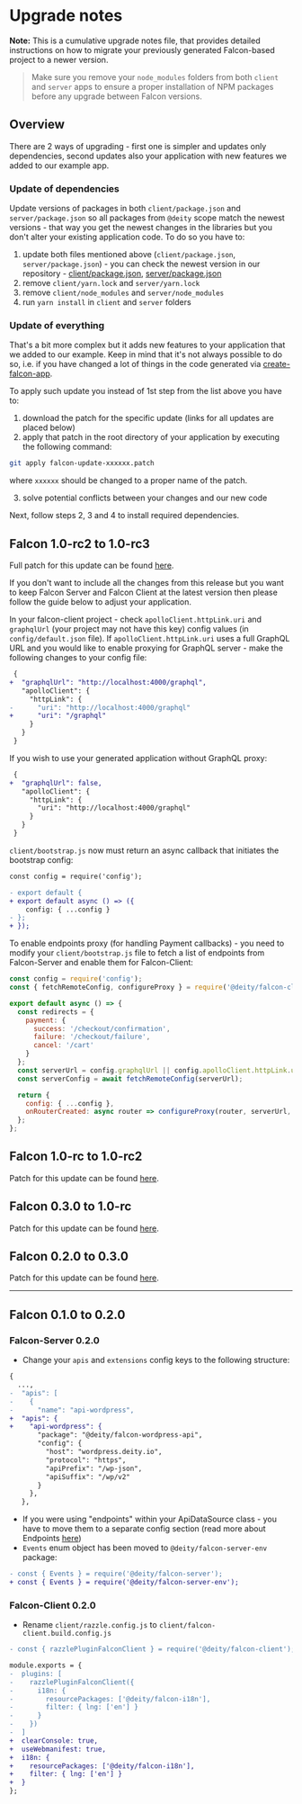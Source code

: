 # Upgrade notes

**Note:** This is a cumulative upgrade notes file, that provides detailed instructions
on how to migrate your previously generated Falcon-based project to a newer version.

> Make sure you remove your `node_modules` folders from both `client` and `server` apps
> to ensure a proper installation of NPM packages before any upgrade between Falcon versions.

## Overview

There are 2 ways of upgrading - first one is simpler and updates only dependencies, second updates also your application with new features we added to our example app.

### Update of dependencies

Update versions of packages in both `client/package.json` and `server/package.json` so all packages from `@deity` scope match the newest versions - that way you get the newest changes in the libraries but you don't alter your existing application code. To do so you have to:

1. update both files mentioned above (`client/package.json`, `server/package.json`) - you can check the newest version in our repository - [client/package.json](https://github.com/deity-io/falcon/blob/master/examples/shop-with-blog/client/package.json), [server/package.json](https://github.com/deity-io/falcon/blob/master/examples/shop-with-blog/server/package.json)
2. remove `client/yarn.lock` and `server/yarn.lock`
3. remove `client/node_modules` and `server/node_modules`
4. run `yarn install` in `client` and `server` folders

### Update of everything

That's a bit more complex but it adds new features to your application that we added to our example. Keep in mind that it's not always possible to do so, i.e. if you have changed a lot of things in the code generated via [create-falcon-app](https://www.npmjs.com/package/create-falcon-app).

To apply such update you instead of 1st step from the list above you have to:

1. download the patch for the specific update (links for all updates are placed below)
2. apply that patch in the root directory of your application by executing the following command:

```bash
git apply falcon-update-xxxxxx.patch
```

where `xxxxxx` should be changed to a proper name of the patch.

3. solve potential conflicts between your changes and our new code

Next, follow steps 2, 3 and 4 to install required dependencies.

## Falcon 1.0-rc2 to 1.0-rc3

Full patch for this update can be found [here](https://github.com/deity-io/falcon/releases/download/v1.0-rc2/falcon-update-100rc2-100rc3.patch).

If you don't want to include all the changes from this release but you want to keep Falcon Server and Falcon Client at the latest version then please follow the guide below to adjust your application.

In your falcon-client project - check `apolloClient.httpLink.uri` and `graphqlUrl` (your project may not have this key) config values
(in `config/default.json` file). If `apolloClient.httpLink.uri` uses a full GraphQL URL and you would like to enable proxying for
GraphQL server - make the following changes to your config file:

```diff
 {
+  "graphqlUrl": "http://localhost:4000/graphql",
   "apolloClient": {
     "httpLink": {
-      "uri": "http://localhost:4000/graphql"
+      "uri": "/graphql"
     }
   }
 }
```

If you wish to use your generated application without GraphQL proxy:

```diff
 {
+  "graphqlUrl": false,
   "apolloClient": {
     "httpLink": {
       "uri": "http://localhost:4000/graphql"
     }
   }
 }
```

`client/bootstrap.js` now must return an async callback that initiates the bootstrap
config:

```diff
const config = require('config');

- export default {
+ export default async () => ({
    config: { ...config }
- };
+ });
```

To enable endpoints proxy (for handling Payment callbacks) - you need to modify your
`client/bootstrap.js` file to fetch a list of endpoints from Falcon-Server and
enable them for Falcon-Client:

```js
const config = require('config');
const { fetchRemoteConfig, configureProxy } = require('@deity/falcon-client/src/bootstrap/configureServer');

export default async () => {
  const redirects = {
    payment: {
      success: '/checkout/confirmation',
      failure: '/checkout/failure',
      cancel: '/cart'
    }
  };
  const serverUrl = config.graphqlUrl || config.apolloClient.httpLink.uri;
  const serverConfig = await fetchRemoteConfig(serverUrl);

  return {
    config: { ...config },
    onRouterCreated: async router => configureProxy(router, serverUrl, serverConfig.endpoints, redirects)
  };
};
```

## Falcon 1.0-rc to 1.0-rc2

Patch for this update can be found [here](https://github.com/deity-io/falcon/releases/download/v1.0-rc2/falcon-update-100rc-100rc2.patch).

## Falcon 0.3.0 to 1.0-rc

Patch for this update can be found [here](https://github.com/deity-io/falcon/releases/download/v1.0-rc/falcon-update-030-100rc.patch).

## Falcon 0.2.0 to 0.3.0

Patch for this update can be found [here](https://github.com/deity-io/falcon/releases/download/v0.3/falcon-update-020-030.patch).

---

## Falcon 0.1.0 to 0.2.0

### Falcon-Server 0.2.0

- Change your `apis` and `extensions` config keys to the following structure:

```diff
{
  ...,
-  "apis": [
-    {
-      "name": "api-wordpress",
+  "apis": {
+    "api-wordpress": {
       "package": "@deity/falcon-wordpress-api",
       "config": {
         "host": "wordpress.deity.io",
         "protocol": "https",
         "apiPrefix": "/wp-json",
         "apiSuffix": "/wp/v2"
       }
     },
   },
```

- If you were using "endpoints" within your ApiDataSource class - you have to move them to a separate config
  section (read more about Endpoints [here](https://falcon.deity.io/docs/falcon-server/endpoints))
- `Events` enum object has been moved to `@deity/falcon-server-env` package:

```diff
- const { Events } = require('@deity/falcon-server');
+ const { Events } = require('@deity/falcon-server-env');
```

### Falcon-Client 0.2.0

- Rename `client/razzle.config.js` to `client/falcon-client.build.config.js`

```diff
- const { razzlePluginFalconClient } = require('@deity/falcon-client');

module.exports = {
-  plugins: [
-    razzlePluginFalconClient({
-      i18n: {
-        resourcePackages: ['@deity/falcon-i18n'],
-        filter: { lng: ['en'] }
-      }
-    })
-  ]
+  clearConsole: true,
+  useWebmanifest: true,
+  i18n: {
+    resourcePackages: ['@deity/falcon-i18n'],
+    filter: { lng: ['en'] }
+  }
};
```
